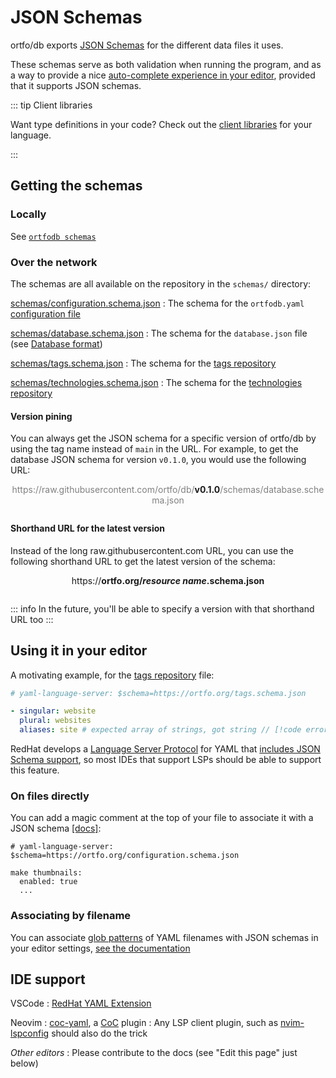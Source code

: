 # JSON Schemas

ortfo/db exports [JSON Schemas](https://json-schema.org/) for the different data files it uses.

These schemas serve as both validation when running the program, and as a way to provide a nice [auto-complete experience in your editor](#using-it-in-your-editor), provided that it supports JSON schemas.

::: tip Client libraries

Want type definitions in your code? Check out the [client libraries](/db/client-libraries.md) <Badge type=warning text=beta /> for your language.

:::

## Getting the schemas

### Locally

See [`ortfodb schemas`](/db/commands/schemas.md)

### Over the network

The schemas are all available on the repository in the `schemas/` directory:

[schemas/configuration.schema.json](https://raw.githubusercontent.com/ortfo/db/main/schemas/configuration.schema.json)
: The schema for the `ortfodb.yaml` [configuration file](/db/configuration.md)

[schemas/database.schema.json](https://raw.githubusercontent.com/ortfo/db/main/schemas/database.schema.json)
: The schema for the `database.json` file (see [Database format](/db/database-format.md))

[schemas/tags.schema.json](https://raw.githubusercontent.com/ortfo/db/main/schemas/tags.schema.json)
: The schema for the [tags repository](/db/tags.md)

[schemas/technologies.schema.json](https://raw.githubusercontent.com/ortfo/db/main/schemas/technologies.schema.json)
: The schema for the [technologies repository](/db/technologies.md)

#### Version pining

You can always get the JSON schema for a specific version of ortfo/db by using the tag name instead of `main` in the URL. For example, to get the database JSON schema for version `v0.1.0`, you would use the following URL:

<center style="margin-bottom: 2em">
<span style="color:gray">https://raw.githubusercontent.com/ortfo/db/</span><strong>v0.1.0</strong><span style="color:gray">/schemas/database.schema.json</span>
</center>

#### Shorthand URL for the latest version

Instead of the long raw.githubusercontent.com URL, you can use the following shorthand URL to get the latest version of the schema:

<center style="margin-bottom: 2em">
https://<strong>ortfo.org/<em style="color: var(--vp-c-brand-1)">resource name</em>.schema.json</strong>
</center>

::: info
In the future, you'll be able to specify a version with that shorthand URL too
:::

## Using it in your editor

A motivating example, for the [tags repository](/db/tags.md) file:

```yaml
# yaml-language-server: $schema=https://ortfo.org/tags.schema.json

- singular: website
  plural: websites
  aliases: site # expected array of strings, got string // [!code error]
```

RedHat develops a [Language Server Protocol](https://microsoft.github.io/language-server-protocol/) for YAML that [includes JSON Schema support](https://github.com/redhat-developer/yaml-language-server?tab=readme-ov-file#language-server-settings), so most IDEs that support LSPs should be able to support this feature.

### On files directly

You can add a magic comment at the top of your file to associate it with a JSON schema [[docs]](https://github.com/redhat-developer/yaml-language-server?tab=readme-ov-file#using-inlined-schema):

```yaml{1}
# yaml-language-server: $schema=https://ortfo.org/configuration.schema.json

make thumbnails:
  enabled: true
  ...
```

### Associating by filename

You can associate [glob patterns](<https://en.wikipedia.org/wiki/Glob_(programming)>) of YAML filenames with JSON schemas in your editor settings, [see the documentation](https://github.com/redhat-developer/yaml-language-server?tab=readme-ov-file#associating-a-schema-to-a-glob-pattern-via-yamlschemas)

## IDE support

VSCode
: [RedHat YAML Extension](https://marketplace.visualstudio.com/items?itemName=redhat.vscode-yaml)

Neovim
: [coc-yaml](https://github.com/neoclide/coc-yaml), a [CoC](https://github.com/neoclide/coc.nvim) plugin
: Any LSP client plugin, such as [nvim-lspconfig](https://github.com/neovim/nvim-lspconfig) should also do the trick

_Other editors_
: Please contribute to the docs (see "Edit this page" just below)

